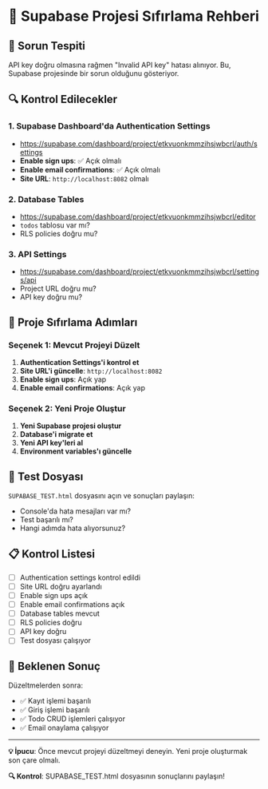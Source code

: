 # 🔄 Supabase Projesi Sıfırlama Rehberi

## 🚨 Sorun Tespiti

API key doğru olmasına rağmen "Invalid API key" hatası alınıyor. Bu, Supabase projesinde bir sorun olduğunu gösteriyor.

## 🔍 Kontrol Edilecekler

### 1. **Supabase Dashboard'da Authentication Settings**
- https://supabase.com/dashboard/project/etkvuonkmmzihsjwbcrl/auth/settings
- **Enable sign ups**: ✅ Açık olmalı
- **Enable email confirmations**: ✅ Açık olmalı
- **Site URL**: `http://localhost:8082` olmalı

### 2. **Database Tables**
- https://supabase.com/dashboard/project/etkvuonkmmzihsjwbcrl/editor
- `todos` tablosu var mı?
- RLS policies doğru mu?

### 3. **API Settings**
- https://supabase.com/dashboard/project/etkvuonkmmzihsjwbcrl/settings/api
- Project URL doğru mu?
- API key doğru mu?

## 🔄 Proje Sıfırlama Adımları

### Seçenek 1: Mevcut Projeyi Düzelt
1. **Authentication Settings'i kontrol et**
2. **Site URL'i güncelle**: `http://localhost:8082`
3. **Enable sign ups**: Açık yap
4. **Enable email confirmations**: Açık yap

### Seçenek 2: Yeni Proje Oluştur
1. **Yeni Supabase projesi oluştur**
2. **Database'i migrate et**
3. **Yeni API key'leri al**
4. **Environment variables'ı güncelle**

## 🧪 Test Dosyası

`SUPABASE_TEST.html` dosyasını açın ve sonuçları paylaşın:
- Console'da hata mesajları var mı?
- Test başarılı mı?
- Hangi adımda hata alıyorsunuz?

## 📋 Kontrol Listesi

- [ ] Authentication settings kontrol edildi
- [ ] Site URL doğru ayarlandı
- [ ] Enable sign ups açık
- [ ] Enable email confirmations açık
- [ ] Database tables mevcut
- [ ] RLS policies doğru
- [ ] API key doğru
- [ ] Test dosyası çalışıyor

## 🎯 Beklenen Sonuç

Düzeltmelerden sonra:
- ✅ Kayıt işlemi başarılı
- ✅ Giriş işlemi başarılı
- ✅ Todo CRUD işlemleri çalışıyor
- ✅ Email onaylama çalışıyor

---

**💡 İpucu**: Önce mevcut projeyi düzeltmeyi deneyin. Yeni proje oluşturmak son çare olmalı.

**🔍 Kontrol**: SUPABASE_TEST.html dosyasının sonuçlarını paylaşın! 